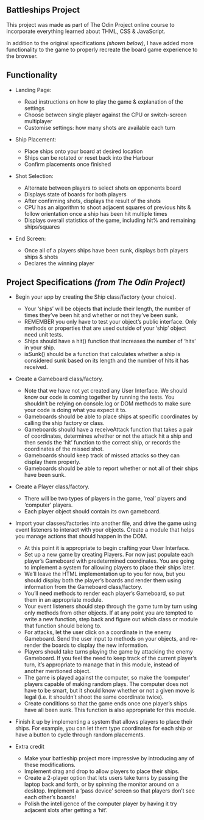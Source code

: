## **Battleships Project**

This project was made as part of The Odin Project online course to incorporate everything learned about THML, CSS & JavaScript.

In addition to the original specifications _(shown below)_, I have added more functionality to the game to properly recreate the board game experience to the browser.

## **Functionality**

- Landing Page:

  - Read instructions on how to play the game & explanation of the settings
  - Choose between single player against the CPU or switch-screen multiplayer
  - Customise settings: how many shots are available each turn

- Ship Placement:

  - Place ships onto your board at desired location
  - Ships can be rotated or reset back into the Harbour
  - Confirm placements once finished

- Shot Selection:

  - Alternate between players to select shots on opponents board
  - Displays state of boards for both players
  - After confirming shots, displays the result of the shots
  - CPU has an algorithm to shoot adjacent squares of previous hits & follow orientation once a ship has been hit multiple times
  - Displays overall statistics of the game, including hit% and remaining ships/squares

- End Screen:
  - Once all of a players ships have been sunk, displays both players ships & shots
  - Declares the winning player

## **Project Specifications** _(from The Odin Project)_

- Begin your app by creating the Ship class/factory (your choice).

  - Your ‘ships’ will be objects that include their length, the number of times they’ve been hit and whether or not they’ve been sunk.
  - REMEMBER you only have to test your object’s public interface. Only methods or properties that are used outside of your ‘ship’ object need unit tests.
  - Ships should have a hit() function that increases the number of ‘hits’ in your ship.
  - isSunk() should be a function that calculates whether a ship is considered sunk based on its length and the number of hits it has received.

- Create a Gameboard class/factory.

  - Note that we have not yet created any User Interface. We should know our code is coming together by running the tests. You shouldn’t be relying on console.log or DOM methods to make sure your code is doing what you expect it to.
  - Gameboards should be able to place ships at specific coordinates by calling the ship factory or class.
  - Gameboards should have a receiveAttack function that takes a pair of coordinates, determines whether or not the attack hit a ship and then sends the ‘hit’ function to the correct ship, or records the coordinates of the missed shot.
  - Gameboards should keep track of missed attacks so they can display them properly.
  - Gameboards should be able to report whether or not all of their ships have been sunk.

- Create a Player class/factory.

  - There will be two types of players in the game, ‘real’ players and ‘computer’ players.
  - Each player object should contain its own gameboard.

- Import your classes/factories into another file, and drive the game using event listeners to interact with your objects. Create a module that helps you manage actions that should happen in the DOM.

  - At this point it is appropriate to begin crafting your User Interface.
  - Set up a new game by creating Players. For now just populate each player’s Gameboard with predetermined coordinates. You are going to implement a system for allowing players to place their ships later.
  - We’ll leave the HTML implementation up to you for now, but you should display both the player’s boards and render them using information from the Gameboard class/factory.
  - You’ll need methods to render each player’s Gameboard, so put them in an appropriate module.
  - Your event listeners should step through the game turn by turn using only methods from other objects. If at any point you are tempted to write a new function, step back and figure out which class or module that function should belong to.
  - For attacks, let the user click on a coordinate in the enemy Gameboard. Send the user input to methods on your objects, and re-render the boards to display the new information.
  - Players should take turns playing the game by attacking the enemy Gameboard. If you feel the need to keep track of the current player’s turn, it’s appropriate to manage that in this module, instead of another mentioned object.
  - The game is played against the computer, so make the ‘computer’ players capable of making random plays. The computer does not have to be smart, but it should know whether or not a given move is legal (i.e. it shouldn’t shoot the same coordinate twice).
  - Create conditions so that the game ends once one player’s ships have all been sunk. This function is also appropriate for this module.

- Finish it up by implementing a system that allows players to place their ships. For example, you can let them type coordinates for each ship or have a button to cycle through random placements.

- Extra credit
  - Make your battleship project more impressive by introducing any of these modifications.
  - Implement drag and drop to allow players to place their ships.
  - Create a 2-player option that lets users take turns by passing the laptop back and forth, or by spinning the monitor around on a desktop. Implement a ‘pass device’ screen so that players don’t see each other’s boards!
  - Polish the intelligence of the computer player by having it try adjacent slots after getting a ‘hit’.
